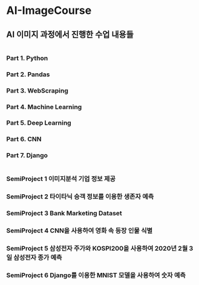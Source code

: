 # AI-ImageCourse
## AI 이미지 과정에서 진행한 수업 내용들  
#  
### Part 1. Python
### Part 2. Pandas
### Part 3. WebScraping
### Part 4. Machine Learning
### Part 5. Deep Learning
### Part 6. CNN
### Part 7. Django   
#  
### SemiProject 1 이미지분석 기업 정보 제공
### SemiProject 2 타이타닉 승객 정보를 이용한 생존자 예측
### SemiProject 3 Bank Marketing Dataset
### SemiProject 4 CNN을 사용하여 영화 속 등장 인물 식별
### SemiProject 5 삼성전자 주가와 KOSPI200을 사용하여 2020년 2월 3일 삼성전자 종가 예측
### SemiProject 6 Django를 이용한 MNIST 모델을 사용하여 숫자 예측  

